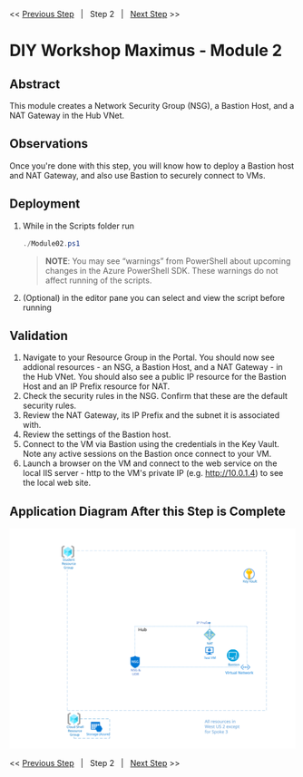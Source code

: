 << [Previous Step][Prev]&nbsp;&nbsp;&nbsp;|&nbsp;&nbsp;&nbsp;Step 2&nbsp;&nbsp;&nbsp;|&nbsp;&nbsp;&nbsp;[Next Step][Next] >> 

# DIY Workshop Maximus - Module 2

## Abstract
This module creates a Network Security Group (NSG), a Bastion Host, and a NAT Gateway in the Hub VNet.

## Observations
Once you're done with this step, you will know how to deploy a Bastion host and NAT Gateway, and also use Bastion to securely connect to VMs.

## Deployment
1. While in the Scripts folder run
   ```powershell
   ./Module02.ps1
   ```
   > **NOTE**: You may see “warnings” from PowerShell about upcoming changes in the Azure PowerShell SDK. These warnings do not affect running of the scripts.

2. (Optional) in the editor pane you can select and view the script before running

## Validation
1. Navigate to your Resource Group in the Portal. You should now see addional resources - an NSG, a Bastion Host, and a NAT Gateway - in the Hub VNet. You should also see a public IP resource for the Bastion Host and an IP Prefix resource for NAT. 
2. Check the security rules in the NSG. Confirm that these are the default security rules.
3. Review the NAT Gateway, its IP Prefix and the subnet it is associated with.
4. Review the settings of the Bastion host.
5. Connect to the VM via Bastion using the credentials in the Key Vault. Note any active sessions on the Bastion once connect to your VM.
6. Launch a browser on the VM and connect to the web service on the local IIS server - http to the VM's private IP (e.g. http://10.0.1.4) to see the local web site.


 
## Application Diagram After this Step is Complete
[![1]][1]

<< [Previous Step][Prev]&nbsp;&nbsp;&nbsp;|&nbsp;&nbsp;&nbsp;Step 2&nbsp;&nbsp;&nbsp;|&nbsp;&nbsp;&nbsp;[Next Step][Next] >> 

<!--Link References-->
[Prev]: ./Module01.md
[Next]: ./Module03.md

<!--Image References-->
[1]: ./Media/Step2.svg "As built diagram for step 2" 